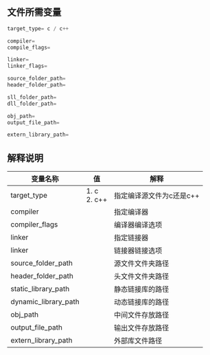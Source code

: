 ## 文件所需变量
```c
target_type= c / c++

compiler=
compile_flags= 

linker= 
linker_flags=

source_folder_path=
header_folder_path=

sll_folder_path=
dll_folder_path=

obj_path=
output_file_path=

extern_library_path=
```

## 解释说明
|变量名称|值|解释|
|-|-|-|
|target_type|1. c<br>2. c++|指定编译源文件为c还是c++|
|compiler||指定编译器|
|compiler_flags||编译器编译选项|
|linker||指定链接器|
|linker||链接器链接选项|
|source_folder_path||源文件文件夹路径|
|header_folder_path||头文件文件夹路径|
|static_library_path||静态链接库的路径|
|dynamic_library_path||动态链接库的路径|
|obj_path||中间文件存放路径|
|output_file_path||输出文件存放路径|
|extern_library_path||外部库文件路径|
